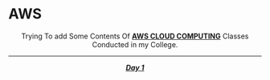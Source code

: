 # AWS


<div align="center">
  <p>
    Trying To add Some Contents Of <u><b>AWS CLOUD COMPUTING</b></u> Classes Conducted in my College.
    <hr>
  </p>
  <div>
    <p>
      <b><i><u>Day 1<u></b></i>
    </p>
  </div>
</div>
